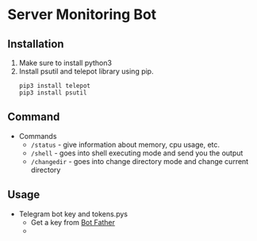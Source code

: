 # Server Monitoring Bot
## Installation
1. Make sure to install python3
2. Install psutil and telepot library using pip.
    ```
    pip3 install telepot
    pip3 install psutil
    ```
## Command
* Commands
  * `/status` - give information about memory, cpu usage, etc.
  * `/shell`  - goes into shell executing mode and send you the output
  * `/changedir` - goes into change directory mode and change current directory

## Usage
* Telegram bot key and tokens.pys
  * Get a key from [Bot Father]("https://telegram.me/BotFather")
  *


